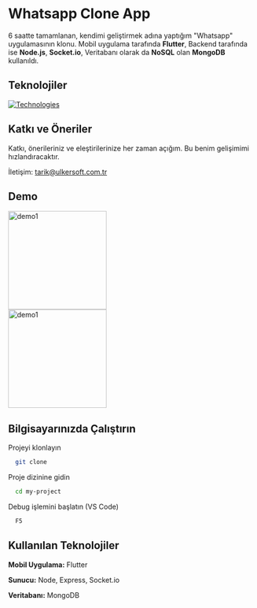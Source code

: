 
# Whatsapp Clone App

6 saatte tamamlanan, kendimi geliştirmek adına yaptığım "Whatsapp" uygulamasının klonu. Mobil uygulama tarafında **Flutter**, Backend tarafında ise **Node.js**, **Socket.io**, Veritabanı olarak da **NoSQL** olan **MongoDB** kullanıldı.

## Teknolojiler

[![Technologies](https://skillicons.dev/icons?i=js,express,nodejs,git,github,postman,flutter,dart,mongodb,vscode)]()


## Katkı ve Öneriler

Katkı, önerileriniz ve eleştirilerinize her zaman açığım. Bu benim gelişimimi hızlandıracaktır.

İletişim: [tarik@ulkersoft.com.tr](mailto:tarik@ulkersoft.com.tr)

## Demo

<img src="https://i.hizliresim.com/pau0q47.jpg" alt="demo1" width="200"/>

<br>

<img src="https://i.hizliresim.com/pau0q47.jpg" alt="demo1" width="200"/>

## Bilgisayarınızda Çalıştırın

Projeyi klonlayın

```bash
  git clone 
```

Proje dizinine gidin

```bash
  cd my-project
```

Debug işlemini başlatın (VS Code)

```bash
  F5
```
## Kullanılan Teknolojiler

**Mobil Uygulama:** Flutter

**Sunucu:** Node, Express, Socket.io

**Veritabanı:** MongoDB